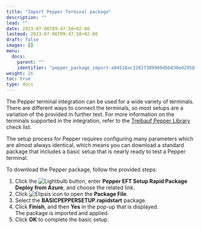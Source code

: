 ```yaml
---
title: "Import Pepper Terminal package"
description: ""
lead: ""
date: 2023-07-06T09:47:58+02:00
lastmod: 2023-07-06T09:47:58+02:00
draft: false
images: []
menu:
  docs:
    parent: ""
    identifier: "pepper_package_import-a84518ac32817389969dbb830ed29581"
weight: 26
toc: true
type: docs
---
```


The Pepper terminal integration can be used for a wide variety of terminals. There are different ways to connect the terminals, so most setups are a variation of the provided in further text. For more information on the terminals supported in the integration, refer to the [Treibauf Pepper Library](https://www.treibauf.ch/en/terminal-type-search/) check list.

The setup process for Pepper requires configuring many parameters which are almost always identical, which means you can download a standard package that includes a basic setup that is nearly ready to test a Pepper terminal.

To download the Pepper package, follow the provided steps:

1. Click the ![Lightbulb](Lightbulb_icon.PNG) button, enter **Pepper EFT Setup Rapid Package Deploy from Azure**, and choose the related link.         
2. Click ![Elipsis icon](elipsis_icon.png) to open the **Package File**.
3. Select the **BASICPEPPERSETUP.rapidstart** package.
4. Click **Finish**, and then **Yes** in the pop-up that is displayed.      
    The package is imported and applied.
5. Click **OK** to complete the basic setup.